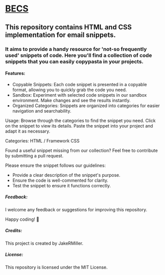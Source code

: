 
# **[BECS](https://jakermiller.com/becs)** 

## This repository contains HTML and CSS implementation for email snippets. 
### It aims to provide a handy resource for 'not-so frequently used' snippets of code. Here you'll find a collection of code snippets that you can easily copypasta in your projects. 

#### Features:
+ Copyable Snippets: Each code snippet is presented in a copyable format, allowing you to quickly grab the code you need.
+ Sandbox: Experiment with selected code snippets in our sandbox environment. Make changes and see the results instantly.
+ Organized Categories: Snippets are organized into categories for easier navigation and searchability.

Usage:
Browse through the categories to find the snippet you need.
Click on the snippet to view its details.
Paste the snippet into your project and adapt it as necessary.

Categories:
HTML / Framework CSS

Found a useful snippet missing from our collection? Feel free to contribute by submitting a pull request. 

Please ensure the snippet follows our guidelines:
+ Provide a clear description of the snippet's purpose.
+ Ensure the code is well-commented for clarity.
+ Test the snippet to ensure it functions correctly.

##### Feedback:
I welcome any feedback or suggestions for improving this repository.

Happy coding! 🚀

##### Credits:
This project is created by JakeRMiller. 
##### License:
This repository is licensed under the MIT License.
